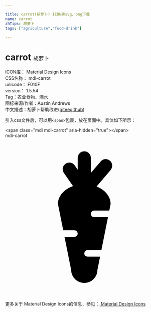 ```yaml
---

title: carrot(胡萝卜) ICON转svg、png下载
name: carrot
zhTips: 胡萝卜
tags: ["agriculture","food-drink"]

---
```


# carrot  <small style="font-size: 60%;font-weight: 100">胡萝卜</small>


<div class="detail-page">
<p>
<span>
ICON库：
<span class="badge-secondary badge">Material Design Icons</span> 
</span>
<br/>
<span>
CSS名称：
<span class="badge-secondary badge">mdi-carrot</span> 
</span>
<br/>
<span>
unicode：
<span class="badge-secondary badge">F010F</span> 
<copy-btn content='F010F' btn-title=""></copy-btn>
<copy-btn :content='String.fromCodePoint(parseInt("F010F", 16))' btn-title="复制U"></copy-btn>
</span>
<br/>
<span>
version：
<span class="badge-secondary badge">1.5.54</span> 
</span><br/><span>Tag：<span class="badge-light badge"><router-link to="/tags/agriculture.html">农业</router-link></span><span class="badge-light badge"><router-link to="/tags/food-drink.html">食物、酒水</router-link></span></span>
<br/>
<span>图标来源/作者：<span class="badge-light badge">Austin Andrews</span></span> 
<br/>
<span class="zh-detail">中文描述：<span class="badge-primary badge">胡萝卜</span><span class="help-link"><span>帮助改进</span>(<a href="https://gitee.com/liuwave/icon-helper/edit/master/json/material/carrot.json" target="_blank" rel="noopener noreferrer">gitee</a><a href="https://github.com/liuwave/icon-helper/edit/master/json/material/carrot.json" target="_blank" rel="noopener noreferrer">github</a></span>)</span><br/>
</p>
</div>
<div class="alert alert-dark">
  <i class="mdi mdi-carrot mdi-48px"></i>
  <i class="mdi mdi-carrot mdi-36px"></i>
  <i class="mdi mdi-carrot mdi-24px"></i>
  <i class="mdi mdi-carrot mdi-18px"></i>
</div>
<div>
  <p>引入css文件后，可以用<code>&lt;span&gt;</code>包裹，放在页面中。具体如下所示：    
  </p>
  <div class="alert alert-primary" style="font-size: 14px">
    &lt;span class="mdi mdi-carrot" aria-hidden="true"&gt;&lt;/span&gt;
    <copy-btn content='<span class="mdi mdi-carrot" aria-hidden="true"></span>'></copy-btn>
  </div>
  <div class="alert alert-secondary">
    <i class="mdi mdi-carrot"
    style="font-size: 24px"
    aria-hidden="true"></i> mdi-carrot
    <copy-btn content="mdi-carrot" btn-title="复制图标名称"></copy-btn>
  </div>
</div>
<div id="svg" class="svg-wrap">
<svg xmlns="http://www.w3.org/2000/svg" viewBox="0 0 24 24"><path d="M16,10L15.8,11H13.5A0.5,0.5 0 0,0 13,11.5A0.5,0.5 0 0,0 13.5,12H15.6L14.6,17H12.5A0.5,0.5 0 0,0 12,17.5A0.5,0.5 0 0,0 12.5,18H14.4L14,20A2,2 0 0,1 12,22A2,2 0 0,1 10,20L9,15H10.5A0.5,0.5 0 0,0 11,14.5A0.5,0.5 0 0,0 10.5,14H8.8L8,10C8,8.8 8.93,7.77 10.29,7.29L8.9,5.28C8.59,4.82 8.7,4.2 9.16,3.89C9.61,3.57 10.23,3.69 10.55,4.14L11,4.8V3A1,1 0 0,1 12,2A1,1 0 0,1 13,3V5.28L14.5,3.54C14.83,3.12 15.47,3.07 15.89,3.43C16.31,3.78 16.36,4.41 16,4.84L13.87,7.35C15.14,7.85 16,8.85 16,10Z" /></svg>
</div>
<detail full-name='mdi-carrot'></detail>
    
<div><p>更多关于 Material Design Icons的信息，参见：<a target="_blank" href="https://iconhelper.cn/material.html"> Material Design Icons</a>
</p></div>
